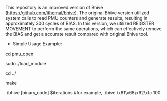 This repository is an improved version of Bhive (https://github.com/ithemal/bhive). The original Bhive version utilized system calls to read PMU counters and generate results, resulting in approximately 300 cycles of BIAS. In this version, we utilized REIGSTER MOVEMENT to perform the same operations, which can effectively remove the BIAS and get a accurate result compared with original Bhive tool.


- Simple Usage Example:
  
cd pmu_open

sudo ./load_module

cd ../

make

./bhive [binary_code] $iterations #for example, ./bive \x61\x68\x62\xfc 100

